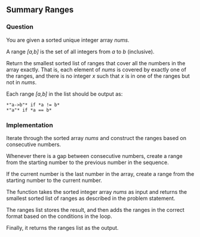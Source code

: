 ## Summary Ranges

### Question 

You are given a sorted unique integer array *nums*.

A range *[a,b]* is the set of all integers from *a* to *b* (inclusive).

Return the smallest sorted list of ranges that cover all the numbers in the array exactly. That is, each element of *nums* is covered by exactly one of the ranges, and there is no integer *x* such that *x* is in one of the ranges but not in *nums*.

Each range *[a,b]* in the list should be output as:

    *"a->b"* if *a != b*
    *"a"* if *a == b*

### Implementation

Iterate through the sorted array *nums* and construct the ranges based on consecutive numbers. 

Whenever there is a gap between consecutive numbers, create a range from the starting number to the previous number in the sequence. 

If the current number is the last number in the array, create a range from the starting number to the current number.

The function takes the sorted integer array *nums* as input and returns the smallest sorted list of ranges as described in the problem statement. 

The ranges list stores the result, and then adds the ranges in the correct format based on the conditions in the loop. 

Finally, it returns the ranges list as the output.